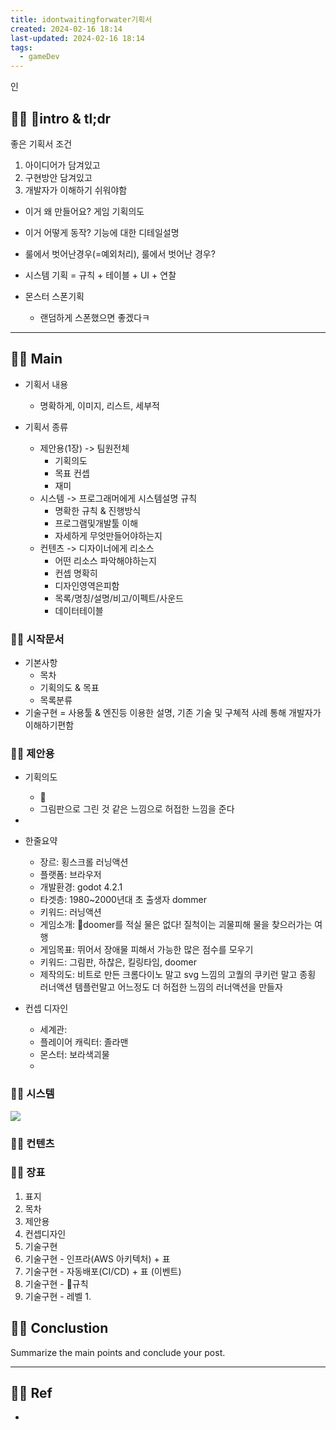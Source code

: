 ```yaml
---
title: idontwaitingforwater기획서
created: 2024-02-16 18:14
last-updated: 2024-02-16 18:14
tags:
  - gameDev
---
```

인
## 👯‍♂️ intro & tl;dr

좋은 기획서 조건 
1. 아이디어가 담겨있고
2. 구현방안 담겨있고
3. 개발자가 이해하기 쉬워야함

- 이거 왜 만들어요? 게임 기획의도
- 이거 어떻게 동작? 기능에 대한 디테일설명
- 룰에서 벗어난경우(=예외처리), 룰에서 벗어난 경우? 






- 시스템 기획 = 규칙 + 테이블 + UI + 연찰
- 몬스터 스폰기획
	- 랜덤하게 스폰했으면 좋겠다ㅋ

--- 

## 👯‍♂️ Main

- 기획서 내용
	- 명확하게, 이미지, 리스트, 세부적

- 기획서 종류 
	- 제안용(1장) -> 팀원전체
		- 기획의도
		- 목표 컨셉
		- 재미 
	- 시스템 -> 프로그래머에게 시스템설명 규칙
		- 명확한 규칙  & 진행방식
		- 프로그램및개발툴 이해
		- 자세하게 무엇만들어야하는지
	- 컨텐츠 -> 디자이너에게 리소스 
		- 어떤 리소스 파악해야하는지 
		- 컨셉 명확히
		- 디자인영역은피함
		- 목록/명칭/설명/비고/이펙트/사운드
		- 데이터테이블
### 👯‍♂️  시작문서

- 기본사항 
	- 목차
	- 기획의도 & 목표
	- 목록분류
- 기술구현 = 사용툴 & 엔진등 이용한 설명, 기존 기술 및 구쳬적 사례 통해 개발자가 이해하기편함

### 👯‍♂️  제안용

- 기획의도
	- 
	- 그림판으로 그린 것 같은 느낌으로 허접한 느낌을 준다
- 

- 한줄요약
	- 장르: 횡스크롤 러닝액션
	- 플랫폼: 브라우저
	- 개발환경: godot 4.2.1
	- 타겟층: 1980~2000년대 초 출생자 dommer
	- 키워드: 러닝액션
	- 게임소개:  doomer를 적실 물은 없다! 질척이는 괴물피해 물을 찾으러가는 여행
	- 게임목표: 뛰어서 장애물 피해서 가능한 많은 점수를 모우기
	- 키워드: 그림판, 하찮은, 킬링타임, doomer 
	- 제작의도: 비트로 만든 크롬다이노 말고 svg 느낌의 고퀄의 쿠키런 말고 종횡 러너액션 템플런말고 어느정도 더 허접한 느낌의 러너액션을 만들자
- 컨셉 디자인
	- 세계관: 
	- 플레이어 캐릭터: 졸라맨
	- 몬스터: 보라색괴물
	-

### 👯‍♂️  시스템

![](https://i.imgur.com/l8PPKvn.png)



### 👯‍♂️  컨텐츠



### 👯‍♂️  장표


1. 표지
2. 목차
3. 제안용
4. 컨셉디자인
5. 기술구현
6. 기술구현 - 인프라(AWS 아키텍처) + 표
7. 기술구현 - 자동배포(CI/CD) + 표 (이벤트)
8. 기술구현 - 규칙
9. 기술구현 - 레벨
	1. 

## 👯‍♂️ Conclustion

Summarize the main points and conclude your post.

--- 

## 👯‍♂️ Ref

- [^1]:  작성자. "제목," 사이트명, 발행날짜, [URL](www.naver.com)

